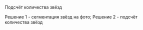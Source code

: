 Подсчёт количества звёзд

Решение 1 - сегментация звёзд на фото; 
Решение 2 - подсчёт количества звёзд
